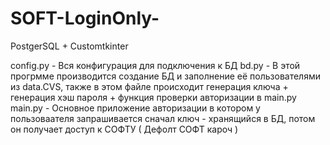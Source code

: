 # SOFT-LoginOnly-
PostgerSQL + Customtkinter

config.py - Вся конфигурация для подключения к БД
bd.py - В этой прогрмме производится создание БД и заполнение её пользователями из data.CVS, также в этом файле происходит генерация ключа + генерация хэш пароля + функция проверки авторизации в main.py
main.py - Основное приложение авторизации в котором у пользоваателя запрашивается сначал ключ - хранящийся в БД, потом он получает доступ к СОФТУ ( Дефолт СОФТ кароч )
